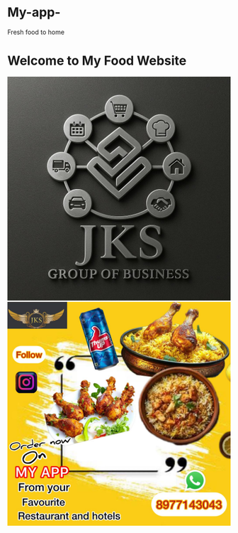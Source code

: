 # My-app-
Fresh food to home
<!DOCTYPE html>
<html>
  <head>
    <title>My Food Website</title>
  </head>
  <body>
    <h1>Welcome to My Food Website</h1>
    <img src="2031e1c8-816b-4ab6-9c2e-ab1396608d98.jpg" alt="Image1">
    <img src="29ef7e37-a02f-44ac-8ab5-bfb089ebe9c2.jpg" alt="Image2">
    <!-- More image tags... -->
  </body>
</html>
